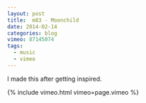 ```yaml
---
layout: post
title:  m83 - Moonchild
date: 2014-02-14
categories: blog
vimeo: 87145074
tags:
  - music
  - vimeo
---
```


I made this after getting inspired.

{% include vimeo.html vimeo=page.vimeo %}
